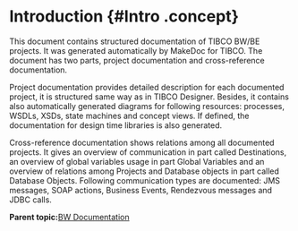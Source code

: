 # Introduction {#Intro .concept}

This document contains structured documentation of TIBCO BW/BE projects. It was generated automatically by MakeDoc for TIBCO. The document has two parts, project documentation and cross-reference documentation.

Project documentation provides detailed description for each documented project, it is structured same way as in TIBCO Designer. Besides, it contains also automatically generated diagrams for following resources: processes, WSDLs, XSDs, state machines and concept views. If defined, the documentation for design time libraries is also generated.

Cross-reference documentation shows relations among all documented projects. It gives an overview of communication in part called Destinations, an overview of global variables usage in part Global Variables and an overview of relations among Projects and Database objects in part called Database Objects. Following communication types are documented: JMS messages, SOAP actions, Business Events, Rendezvous messages and JDBC calls.

**Parent topic:**[BW Documentation](../../../modules/demo_Enterprise/dita/output.md)

